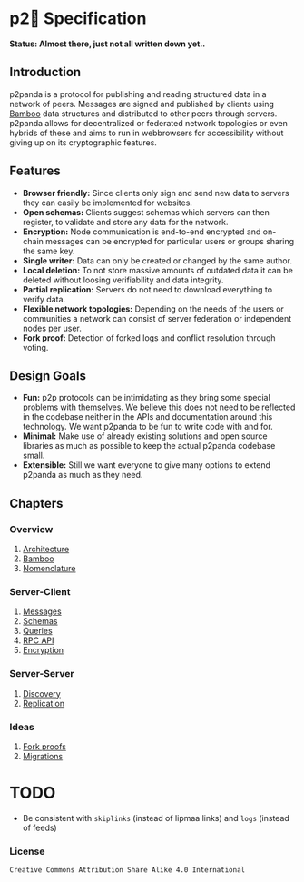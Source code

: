 # p2:panda_face: Specification

**Status: Almost there, just not all written down yet..**

## Introduction

p2panda is a protocol for publishing and reading structured data in a network of peers. Messages are signed and published by clients using [Bamboo](https://github.com/AljoschaMeyer/bamboo) data structures and distributed to other peers through servers. p2panda allows for decentralized or federated network topologies or even hybrids of these and aims to run in webbrowsers for accessibility without giving up on its cryptographic features.

## Features

- **Browser friendly:** Since clients only sign and send new data to servers they can easily be implemented for websites.
- **Open schemas:** Clients suggest schemas which servers can then register, to validate and store any data for the network.
- **Encryption:** Node communication is end-to-end encrypted and on-chain messages can be encrypted for particular users or groups sharing the same key.
- **Single writer:** Data can only be created or changed by the same author.
- **Local deletion:** To not store massive amounts of outdated data it can be deleted without loosing verifiability and data integrity.
- **Partial replication:** Servers do not need to download everything to verify data.
- **Flexible network topologies:** Depending on the needs of the users or communities a network can consist of server federation or independent nodes per user.
- **Fork proof:** Detection of forked logs and conflict resolution through voting.

## Design Goals

- **Fun:** p2p protocols can be intimidating as they bring some special problems with themselves. We believe this does not need to be reflected in the codebase neither in the APIs and documentation around this technology. We want p2panda to be fun to write code with and for.
- **Minimal:** Make use of already existing solutions and open source libraries as much as possible to keep the actual p2panda codebase small.
- **Extensible:** Still we want everyone to give many options to extend p2panda as much as they need.

## Chapters

### Overview

1. [Architecture](https://github.com/p2panda/design-document/blob/master/spec/overview/architecture.md)
2. [Bamboo](https://github.com/p2panda/design-document/blob/master/spec/overview/bamboo.md)
3. [Nomenclature](https://github.com/p2panda/design-document/blob/master/spec/overview/nomenclature.md)

### Server-Client

1. [Messages](https://github.com/p2panda/design-document/blob/master/spec/server-client/messages.md)
2. [Schemas](https://github.com/p2panda/design-document/blob/master/spec/server-client/schemas.md)
3. [Queries](https://github.com/p2panda/design-document/blob/master/spec/server-client/queries.md)
4. [RPC API](https://github.com/p2panda/design-document/blob/master/spec/server-client/rpc.md)
5. [Encryption](https://github.com/p2panda/design-document/blob/master/spec/server-client/encryption.md)

### Server-Server

1. [Discovery](https://github.com/p2panda/design-document/blob/master/spec/server-server/discovery.md)
2. [Replication](https://github.com/p2panda/design-document/blob/master/spec/server-server/replication.md)

### Ideas

1. [Fork proofs](https://github.com/p2panda/design-document/blob/master/spec/ideas/fork-proofs.md)
2. [Migrations](https://github.com/p2panda/design-document/blob/master/spec/ideas/migrations.md)

# TODO

* Be consistent with `skiplinks` (instead of lipmaa links) and `logs` (instead of feeds)

### License

`Creative Commons Attribution Share Alike 4.0 International`

